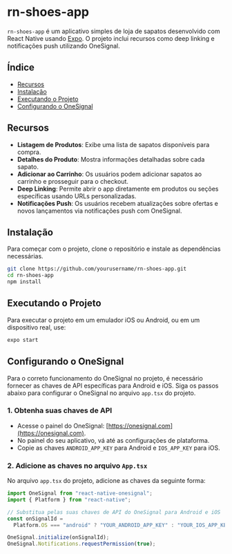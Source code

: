 # rn-shoes-app

`rn-shoes-app` é um aplicativo simples de loja de sapatos desenvolvido com React Native usando [Expo](https://expo.dev/). O projeto inclui recursos como deep linking e notificações push utilizando OneSignal.

## Índice

- [Recursos](#recursos)
- [Instalação](#instalação)
- [Executando o Projeto](#executando-o-projeto)
- [Configurando o OneSignal](#configurando-o-onesignal)

## Recursos

- **Listagem de Produtos**: Exibe uma lista de sapatos disponíveis para compra.
- **Detalhes do Produto**: Mostra informações detalhadas sobre cada sapato.
- **Adicionar ao Carrinho**: Os usuários podem adicionar sapatos ao carrinho e prosseguir para o checkout.
- **Deep Linking**: Permite abrir o app diretamente em produtos ou seções específicas usando URLs personalizadas.
- **Notificações Push**: Os usuários recebem atualizações sobre ofertas e novos lançamentos via notificações push com OneSignal.

## Instalação

Para começar com o projeto, clone o repositório e instale as dependências necessárias.

```bash
git clone https://github.com/yourusername/rn-shoes-app.git
cd rn-shoes-app
npm install
```

## Executando o Projeto

Para executar o projeto em um emulador iOS ou Android, ou em um dispositivo real, use:

```bash
expo start
```

## Configurando o OneSignal

Para o correto funcionamento do OneSignal no projeto, é necessário fornecer as chaves de API específicas para Android e iOS. Siga os passos abaixo para configurar o OneSignal no arquivo `app.tsx` do projeto.

### 1. Obtenha suas chaves de API

- Acesse o painel do OneSignal: [https://onesignal.com](https://onesignal.com).
- No painel do seu aplicativo, vá até as configurações de plataforma.
- Copie as chaves `ANDROID_APP_KEY` para Android e `IOS_APP_KEY` para iOS.

### 2. Adicione as chaves no arquivo `App.tsx`

No arquivo `app.tsx` do projeto, adicione as chaves da seguinte forma:

```javascript
import OneSignal from "react-native-onesignal";
import { Platform } from "react-native";

// Substitua pelas suas chaves de API do OneSignal para Android e iOS
const onSignalId =
  Platform.OS === "android" ? "YOUR_ANDROID_APP_KEY" : "YOUR_IOS_APP_KEY";

OneSignal.initialize(onSignalId);
OneSignal.Notifications.requestPermission(true);
```

